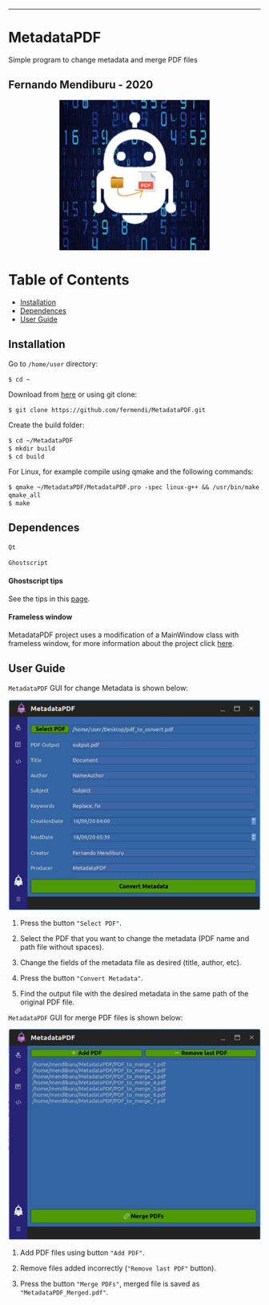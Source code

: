 -------------------------------------------------------------
# MetadataPDF
Simple program to change metadata and merge PDF files

Fernando Mendiburu - 2020
-------------------------------------------------------------

<p align="center">
  <img src="./resources/logo/logo.png" alt="Size Limit CLI" width="300">
</p>

# Table of Contents

- [Installation](#installation)
- [Dependences](#Dependences)
- [User Guide](#User-Guide)

## Installation

Go to `/home/user` directory:

```
$ cd ~
```

Download from [here](https://github.com/fermendi/MetadataPDF/archive/master.zip) or using git clone:

```
$ git clone https://github.com/fermendi/MetadataPDF.git
```

Create the build folder:

```
$ cd ~/MetadataPDF
$ mkdir build
$ cd build
```

For Linux, for example compile using qmake and the following commands:

```
$ qmake ~/MetadataPDF/MetadataPDF.pro -spec linux-g++ && /usr/bin/make qmake_all
$ make
```

## Dependences

`Qt`

`Ghostscript`

#### Ghostscript tips

See the tips in this [page](http://milan.kupcevic.net/ghostscript-ps-pdf/).

#### Frameless window

MetadataPDF project uses a modification of a MainWindow class with frameless window,
for more information about the project click [here](https://github.com/Jorgen-VikingGod/Qt-Frameless-Window-DarkStyle).

## User Guide

`MetadataPDF` GUI for change Metadata is shown below:

<p align="center">
  <img src="./resources/gui/GUI_Metadata.png" alt="Size Limit CLI" width="600">
</p>


1. Press the button `"Select PDF"`.

2. Select the PDF that you want to change the metadata (PDF name and path file without spaces).

3. Change the fields of the metadata file as desired (title, author, etc).

4. Press the button `"Convert Metadata"`.

5. Find the output file with the desired metadata in the same path of the original PDF file.


`MetadataPDF` GUI for merge PDF files is shown below:

<p align="center">
  <img src="./resources/gui/GUI_Merge.png" alt="Size Limit CLI" width="600">
</p>


1. Add PDF files using button `"Add PDF"`.

2. Remove files added incorrectly (`"Remove last PDF"` button).

3. Press the button `"Merge PDFs"`, merged file is saved as `"MetadataPDF_Merged.pdf"`.

